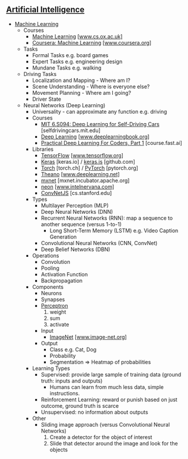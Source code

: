## [Artificial Intelligence](https://en.wikipedia.org/wiki/Artificial_intelligence)
* [Machine Learning](https://en.wikipedia.org/wiki/Machine_learning)
  * Courses
    * [Machine Learning](https://www.cs.ox.ac.uk/people/nando.defreitas/machinelearning/) [www.cs.ox.ac.uk]
    * [Coursera: Machine Learning](https://www.coursera.org/learn/machine-learning) [www.coursera.org]
  * Tasks
    * Formal Tasks e.g. board games
    * Expert Tasks e.g. engineering design
    * Mundane Tasks e.g. walking
  * Driving Tasks
    * Localization and Mapping - Where am I?
    * Scene Understanding - Where is everyone else?
    * Movement Planning - Where am I going?
    * Driver State
  * Neural Networks (Deep Learning)
    * Universality - can approximate any function e.g. driving
    * Courses
      * [MIT 6.S094: Deep Learning for Self-Driving Cars](http://selfdrivingcars.mit.edu) [selfdrivingcars.mit.edu]
      * [Deep Learning](http://www.deeplearningbook.org) [www.deeplearningbook.org]
      * [Practical Deep Learning For Coders, Part 1](http://course.fast.ai) [course.fast.ai]
    * Libraries
      * [TensorFlow](https://www.tensorflow.org) [www.tensorflow.org]
      * [Keras](https://keras.io) [keras.io] / [keras.js](https://github.com/transcranial/keras-js) [github.com]
      * [Torch](http://torch.ch) [torch.ch] / [PyTorch](http://pytorch.org) [pytorch.org]
      * [Theano](http://www.deeplearning.net/software/theano/) [www.deeplearning.net]
      * [mxnet](https://mxnet.incubator.apache.org) [mxnet.incubator.apache.org]
      * [neon](https://www.intelnervana.com/neon/) [www.intelnervana.com]
      * [ConvNetJS](http://cs.stanford.edu/people/karpathy/convnetjs/) [cs.stanford.edu]
    * Types
      * Multilayer Perception (MLP)
      * Deep Neural Networks (DNN)
      * Recurrent Neural Networks (RNN): map a sequence to another sequence (versus 1-to-1)
        * Long Short-Term Memory (LSTM) e.g. Video Caption Generation
      * Convolutional Neural Networks (CNN, ConvNet)
      * Deep Belief Networks (DBN)
    * Operations
      * Convolution
      * Pooling
      * Activation Function
      * Backpropagation
    * Components
      * Neurons
      * Synapses
      * [Perceptron](https://en.wikipedia.org/wiki/Perceptron)
        1. weight
        2. sum
        3. activate
      * Input
        * [ImageNet](http://www.image-net.org) [www.image-net.org]
      * Output
        * Class e.g. Cat, Dog
        * Probability
        * Segmentation => Heatmap of probabilities
    * Learning Types
      * Supervised: provide large sample of training data (ground truth: inputs and outputs)
        * Humans can learn from much less data, simple instructions.
      * Reinforcement Learning: reward or punish based on just outcome, ground truth is scarce
      * Unsupervised: no information about outputs
    * Other
      * Sliding image approach (versus Convolutional Neural Networks)
        1. Create a detector for the object of interest
        2. Slide that detector around the image and look for the objects
